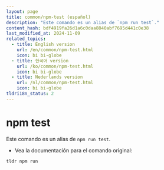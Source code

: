```yaml
---
layout: page
title: common/npm-test (español)
description: "Este comando es un alias de `npm run test`."
content_hash: bdf4919fa26d1a6c0daa8840abf7695d441c0e38
last_modified_at: 2024-11-09
related_topics:
  - title: English version
    url: /en/common/npm-test.html
    icon: bi bi-globe
  - title: 한국어 version
    url: /ko/common/npm-test.html
    icon: bi bi-globe
  - title: Nederlands version
    url: /nl/common/npm-test.html
    icon: bi bi-globe
tldri18n_status: 2
---
```

# npm test

Este comando es un alias de `npm run test`.

- Vea la documentación para el comando original:

`tldr npm run`
